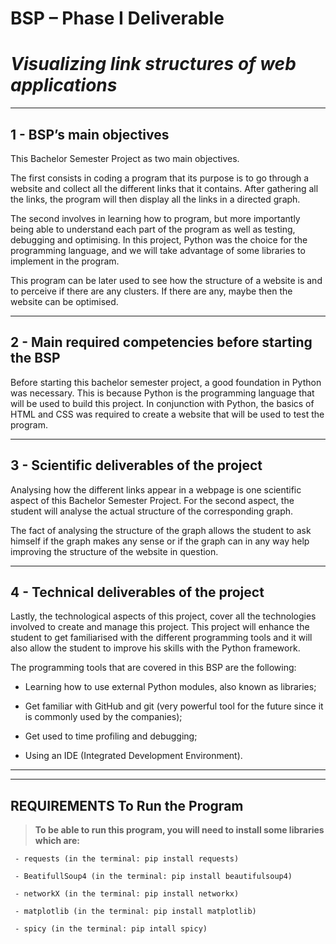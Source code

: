 # BSP – Phase I Deliverable
# _Visualizing link structures of web applications_

***
## 1 - BSP’s main objectives
This Bachelor Semester Project as two main objectives.

The first consists in coding a program that its purpose is to go through a website and collect all the different links that it contains. After gathering all the links, the program will then display all the links in a directed graph. 

The second involves in learning how to program, but more importantly being able to understand each part of the program as well as testing, debugging and optimising.
In this project, Python was the choice for the programming language, and we will take advantage of some libraries to implement in the program.

This program can be later used to see how the structure of a website is and to perceive if there are any clusters. If there are any, maybe then the website can be optimised. 

---

## 2 - Main required competencies before starting the BSP
Before starting this bachelor semester project, a good foundation in Python was necessary. This is because Python is the programming language that will be used to build this project. In conjunction with Python, the basics of HTML and CSS was required to create a website that will be used to test the program.

---

## 3 - Scientific deliverables of the project
Analysing how the different links appear in a webpage is one scientific aspect of this Bachelor Semester Project. For the second aspect, the student will analyse the actual structure of the corresponding graph. 

The fact of analysing the structure of the graph allows the student to ask himself if the graph makes any sense or if the graph can in any way help improving the structure of the website in question.

--- 

## 4 - Technical deliverables of the project
Lastly, the technological aspects of this project, cover all the technologies involved to create and manage this project.
This project will enhance the student to get familiarised with the different programming tools and it will also allow the student to improve his skills with the Python framework. 

The programming tools that are covered in this BSP are the following:

 - Learning how to use external Python modules, also known as libraries;
 
 - Get familiar with GitHub and git (very powerful tool for the future since it is commonly used by the companies);
 
 - Get used to time profiling and debugging;
 
 - Using an IDE (Integrated Development Environment).

---
---

## REQUIREMENTS To Run the Program
> **To be able to run this program, you will need to install some libraries which are:**

```
 - requests (in the terminal: pip install requests)
    
 - BeatifullSoup4 (in the terminal: pip install beautifulsoup4)
    
 - networkX (in the terminal: pip install networkx)
    
 - matplotlib (in the terminal: pip install matplotlib)
    
 - spicy (in the terminal: pip intall spicy)
```
